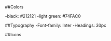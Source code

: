 ##Colors

-black: #212121
-light green: #74FAC0

##Typography
-Font-family: Inter
-Headings: 30px

##Icons
